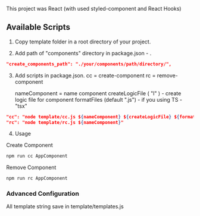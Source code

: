 This project was React (with used styled-component and React Hooks)

## Available Scripts

1. Copy template folder in a root directory of your project.

2. Add path of "components" directory in package.json - .

```json
"create_components_path": "./your/components/path/directory/",
```

3. Add scripts in package.json.
   cc = create-component
   rc = remove-component

   nameComponent = name component
   createLogicFile ( "l" ) - create logic file for component
   formatFiles (default ".js") - if you using TS - "tsx"

```json
"cc": "node template/cc.js ${nameComponent} ${createLogicFile} ${formatFiles}",
"rc": "node template/rc.js ${nameComponent}"
```

4. Usage

Create Component

```bash
npm run cc AppComponent
```

Remove Component

```bash
npm run rc AppComponent
```

### Advanced Configuration

All template string save in template/templates.js
